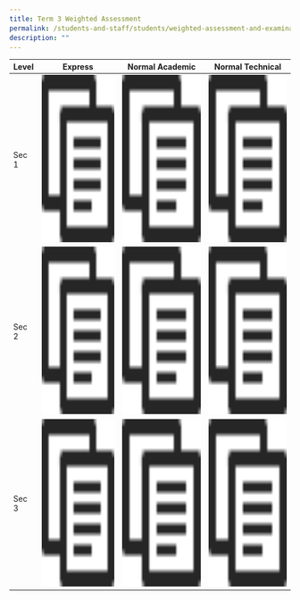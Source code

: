 ```yaml
---
title: Term 3 Weighted Assessment
permalink: /students-and-staff/students/weighted-assessment-and-examination/term-3-weighted-assessment/
description: ""
---
```

<table>
<thead>
  <tr>
    <th>Level</th>
    <th>Express</th>
    <th>Normal Academic</th>
    <th>Normal Technical</th>
  </tr>
</thead>
<tbody>
  <tr>
    <td>Sec 1</td>
    <td><a href="[](/files/WA%203_2022_Topics_Collated%201E.pdf)"><img src="/images/copy.png" width="400" height="300"></td>
    <td><a href="[](/files/WA%203_2022_Topics_Collated%201NA.pdf)"><img src="/images/copy.png" width="400" height="300"></td>
    <td><a href="[](/files/WA%203_2022_Topics_Collated%201NT.pdf)"><img src="/images/copy.png" width="400" height="300"></td>
  </tr>
  <tr>
    <td>Sec 2</td>
    <td><a href="[](/files/WA%203_2022_Topics_Collated%202E.pdf)"><img src="/images/copy.png" width="400" height="300"></td>
    <td><a href="[](/files/WA%203_2022_Topics_Collated%202NA.pdf)"><img src="/images/copy.png" width="400" height="300"></td>
    <td><a href="[](/files/WA%203_2022_Topics_Collated%202NT.pdf)"><img src="/images/copy.png" width="400" height="300"></td>
  </tr>
  <tr>
    <td>Sec 3</td>
    <td><a href="[](/files/WA%203_2022_Topics_Collated%203E.pdf)"><img src="/images/copy.png" width="400" height="300"></td>
    <td><a href="[](/files/WA%203_2022_Topics_Collated%203NA.pdf)"><img src="/images/copy.png" width="400" height="300"></td>
    <td><a href="[](/files/WA%203_2022_Topics_Collated%203NT.pdf)"><img src="/images/copy.png" width="400" height="300"></td>
  </tr>
</tbody>
</table>